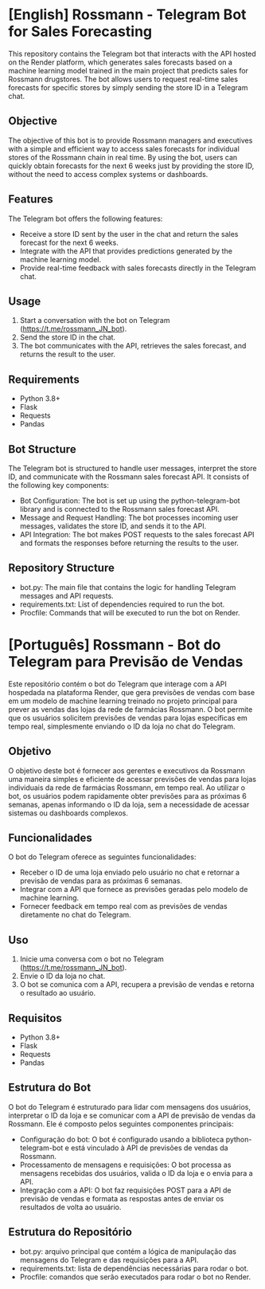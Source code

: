# [English] Rossmann - Telegram Bot for Sales Forecasting

This repository contains the Telegram bot that interacts with the API hosted on the Render platform, which generates sales forecasts based on a machine learning model trained in the main project that predicts sales for Rossmann drugstores.
The bot allows users to request real-time sales forecasts for specific stores by simply sending the store ID in a Telegram chat.

## Objective

The objective of this bot is to provide Rossmann managers and executives with a simple and efficient way to access sales forecasts for individual stores of the Rossmann chain in real time.
By using the bot, users can quickly obtain forecasts for the next 6 weeks just by providing the store ID, without the need to access complex systems or dashboards.

## Features

The Telegram bot offers the following features:

- Receive a store ID sent by the user in the chat and return the sales forecast for the next 6 weeks.
- Integrate with the API that provides predictions generated by the machine learning model.
- Provide real-time feedback with sales forecasts directly in the Telegram chat.

## Usage

1. Start a conversation with the bot on Telegram (https://t.me/rossmann_JN_bot).
2. Send the store ID in the chat.
3. The bot communicates with the API, retrieves the sales forecast, and returns the result to the user.

## Requirements
- Python 3.8+
- Flask
- Requests
- Pandas

## Bot Structure

The Telegram bot is structured to handle user messages, interpret the store ID, and communicate with the Rossmann sales forecast API. It consists of the following key components:

- Bot Configuration: The bot is set up using the python-telegram-bot library and is connected to the Rossmann sales forecast API.
- Message and Request Handling: The bot processes incoming user messages, validates the store ID, and sends it to the API.
- API Integration: The bot makes POST requests to the sales forecast API and formats the responses before returning the results to the user.

## Repository Structure

- bot.py: The main file that contains the logic for handling Telegram messages and API requests.
- requirements.txt: List of dependencies required to run the bot.
- Procfile: Commands that will be executed to run the bot on Render.


# [Português] Rossmann - Bot do Telegram para Previsão de Vendas

Este repositório contém o bot do Telegram que interage com a API hospedada na plataforma Render, que gera previsões de vendas com base em um modelo de machine learning treinado no projeto principal para prever as vendas das lojas da rede de farmácias Rossmann. 
O bot permite que os usuários solicitem previsões de vendas para lojas específicas em tempo real, simplesmente enviando o ID da loja no chat do Telegram. 

## Objetivo

O objetivo deste bot é fornecer aos gerentes e executivos da Rossmann uma maneira simples e eficiente de acessar previsões de vendas para lojas individuais da rede de farmácias Rossmann, em tempo real. 
Ao utilizar o bot, os usuários podem rapidamente obter previsões para as próximas 6 semanas, apenas informando o ID da loja, sem a necessidade de acessar sistemas ou dashboards complexos.

## Funcionalidades

O bot do Telegram oferece as seguintes funcionalidades:

- Receber o ID de uma loja enviado pelo usuário no chat e retornar a previsão de vendas para as próximas 6 semanas.
- Integrar com a API que fornece as previsões geradas pelo modelo de machine learning.
- Fornecer feedback em tempo real com as previsões de vendas diretamente no chat do Telegram.

## Uso

1. Inicie uma conversa com o bot no Telegram (https://t.me/rossmann_JN_bot).
2. Envie o ID da loja no chat.
3. O bot se comunica com a API, recupera a previsão de vendas e retorna o resultado ao usuário.

## Requisitos

- Python 3.8+
- Flask
- Requests
- Pandas

## Estrutura do Bot

O bot do Telegram é estruturado para lidar com mensagens dos usuários, interpretar o ID da loja e se comunicar com a API de previsão de vendas da Rossmann. 
Ele é composto pelos seguintes componentes principais:

- Configuração do bot: O bot é configurado usando a biblioteca python-telegram-bot e está vinculado à API de previsões de vendas da Rossmann.
- Processamento de mensagens e requisições: O bot processa as mensagens recebidas dos usuários, valida o ID da loja e o envia para a API.
- Integração com a API: O bot faz requisições POST para a API de previsão de vendas e formata as respostas antes de enviar os resultados de volta ao usuário.

## Estrutura do Repositório

- bot.py: arquivo principal que contém a lógica de manipulação das mensagens do Telegram e das requisições para a API.
- requirements.txt: lista de dependências necessárias para rodar o bot.
- Procfile: comandos que serão executados para rodar o bot no Render.
